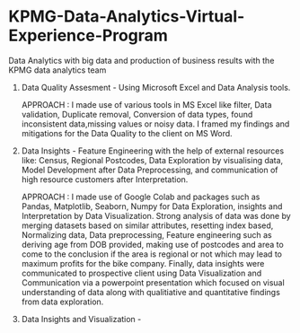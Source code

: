 # KPMG-Data-Analytics-Virtual-Experience-Program
Data Analytics with big data and production of business results with the KPMG data analytics team
1) Data Quality Assesment - Using Microsoft Excel and Data Analysis tools.

   APPROACH : I made use of various tools in MS Excel like filter, Data validation, Duplicate removal, Conversion of data types, found inconsistent data,missing values               or noisy data. I framed my findings and mitigations for the Data Quality to the client on MS Word.
2) Data Insights - Feature Engineering with the help of external resources like: Census, Regional Postcodes, Data Exploration by visualising data, Model Development after Data Preprocessing, and communication of high resource customers after Interpretation.

   APPROACH : I made use of Google Colab and packages such as Pandas, Matplotlib, Seaborn, Numpy for Data Exploration, insights and Interpretation by Data Visualization. Strong                  analysis of data was done by merging datasets based on similar attributes, resetting index based, Normalizing data, Data preprocessing, Feature engineering such as
             deriving age from DOB provided, making use of postcodes and area to come to the conclusion if the area is regional or not which may lead to maximum profits for the bike
             company. 
             Finally, data insights were communicated to prospective client using Data Visualization and Communication via a powerpoint presentation which focused on visual
             understanding of data along with qualitiative and quantitative findings from data exploration.
3) Data Insights and Visualization - 

